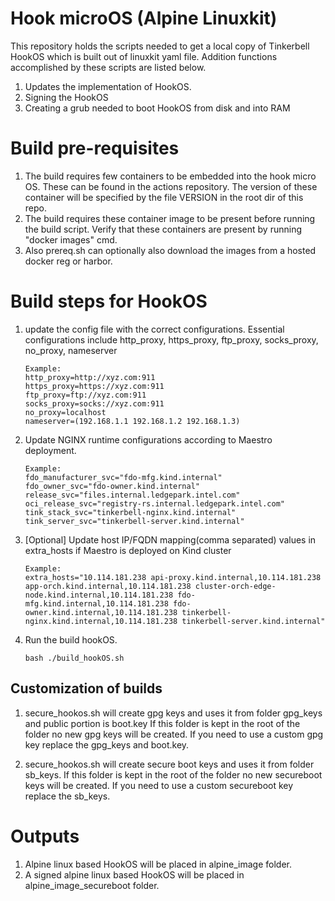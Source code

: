 
# Hook microOS (Alpine Linuxkit)
This repository holds the scripts needed to get a local copy of Tinkerbell HookOS which is built out of linuxkit yaml file.
Addition functions accomplished by these scripts are listed below.
1. Updates the implementation of HookOS.
2. Signing the HookOS
3. Creating a grub needed to boot HookOS from disk and into RAM

# Build pre-requisites
1. The build requires few containers to be embedded into the hook micro OS. These can be found in the actions repository.
   The version of these container will be specified by the file VERSION in the root dir of this repo.
2. The build requires these container image to be present before running the build script. Verify that these containers are present by running "docker images" cmd.
3. Also prereq.sh can optionally also download the images from a hosted docker reg or harbor.

# Build steps for HookOS
1. update the config file with the correct configurations.
   Essential configurations include
   http_proxy, https_proxy, ftp_proxy, socks_proxy, no_proxy, nameserver

   ```
   Example:
   http_proxy=http://xyz.com:911
   https_proxy=https://xyz.com:911
   ftp_proxy=ftp://xyz.com:911
   socks_proxy=socks://xyz.com:911
   no_proxy=localhost
   nameserver=(192.168.1.1 192.168.1.2 192.168.1.3)
   ```
2. Update NGINX runtime configurations according to Maestro deployment.

   ```
   Example:
   fdo_manufacturer_svc="fdo-mfg.kind.internal"
   fdo_owner_svc="fdo-owner.kind.internal"
   release_svc="files.internal.ledgepark.intel.com"
   oci_release_svc="registry-rs.internal.ledgepark.intel.com"
   tink_stack_svc="tinkerbell-nginx.kind.internal"
   tink_server_svc="tinkerbell-server.kind.internal"
   ```
3. [Optional] Update host IP/FQDN mapping(comma separated) values in extra_hosts if Maestro is deployed on Kind cluster

   ```
   Example:
   extra_hosts="10.114.181.238 api-proxy.kind.internal,10.114.181.238 app-orch.kind.internal,10.114.181.238 cluster-orch-edge-node.kind.internal,10.114.181.238 fdo-mfg.kind.internal,10.114.181.238 fdo-owner.kind.internal,10.114.181.238 tinkerbell-nginx.kind.internal,10.114.181.238 tinkerbell-server.kind.internal"
   ```
4. Run the build hookOS.

   ```
   bash ./build_hookOS.sh
   ```

## Customization of builds
1. secure_hookos.sh will create gpg keys and uses it from folder gpg_keys and public portion is boot.key
   If this folder is kept in the root of the folder no new gpg keys will be created.
   If you need to use a custom gpg key replace the gpg_keys and boot.key.

2. secure_hookos.sh will create secure boot keys and uses it from folder sb_keys.
   If this folder is kept in the root of the folder no new secureboot keys will be created.
   If you need to use a custom secureboot key replace the sb_keys.



# Outputs
1. Alpine linux based HookOS will be placed in alpine_image folder.
1. A signed alpine linux based HookOS will be placed in alpine_image_secureboot folder.

